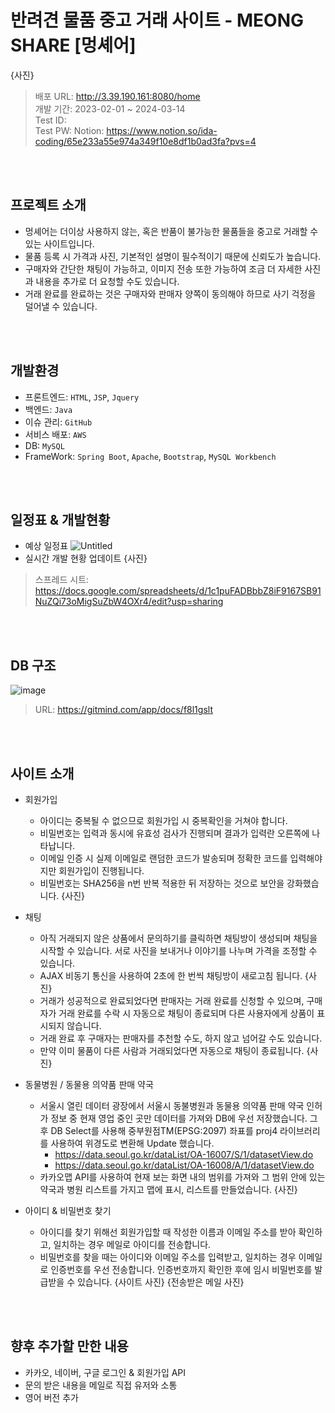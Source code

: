 # 반려견 물품 중고 거래 사이트 - MEONG SHARE [멍셰어]
{사진}
> 배포 URL: http://3.39.190.161:8080/home   
> 개발 기간: 2023-02-01 ~ 2024-03-14   
> Test ID:   
> Test PW:
> Notion: https://www.notion.so/ida-coding/65e233a55e974a349f10e8df1b0ad3fa?pvs=4

<br></br>

## 프로젝트 소개
* 멍셰어는 더이상 사용하지 않는, 혹은 반품이 불가능한 물품들을 중고로 거래할 수 있는 사이트입니다.
* 물품 등록 시 가격과 사진, 기본적인 설명이 필수적이기 때문에 신뢰도가 높습니다.
* 구매자와 간단한 채팅이 가능하고, 이미지 전송 또한 가능하여 조금 더 자세한 사진과 내용을 추가로 더 요청할 수도 있습니다.
* 거래 완료를 완료하는 것은 구매자와 판매자 양쪽이 동의해야 하므로 사기 걱정을 덜어낼 수 있습니다.

<br></br>
## 개발환경
* 프론트엔드: `HTML`, `JSP`, `Jquery`
* 백엔드: `Java`
* 이슈 관리: `GitHub`
* 서비스 배포: `AWS`
* DB: `MySQL`
* FrameWork: `Spring Boot`, `Apache`, `Bootstrap`, `MySQL Workbench`

<br></br>
## 일정표 & 개발현황
* 예상 일정표
![Untitled](https://github.com/ida7410/meong_share/assets/96316765/10c6ec6c-f498-4943-9aa6-d8de135f58cc)
* 실시간 개발 현황 업데이트
{사진}
> 스프레드 시트: https://docs.google.com/spreadsheets/d/1c1puFADBbbZ8iF9167SB91NuZQi73oMigSuZbW4OXr4/edit?usp=sharing

<br></br>
## DB 구조
![image](https://github.com/ida7410/meong_share/assets/96316765/412bfff0-fe05-4814-b474-be797faeec2e)
> URL: https://gitmind.com/app/docs/f8l1gslt

<br></br>
## 사이트 소개
* 회원가입
  - 아이디는 중복될 수 없으므로 회원가입 시 중복확인을 거쳐야 합니다.
  - 비밀번호는 입력과 동시에 유효성 검사가 진행되며 결과가 입력란 오른쪽에 나타납니다.
  - 이메일 인증 시 실제 이메일로 랜덤한 코드가 발송되며 정확한 코드를 입력해야지만 회원가입이 진행됩니다.
  - 비밀번호는 SHA256을 n번 반복 적용한 뒤 저장하는 것으로 보안을 강화했습니다.
{사진}

* 채팅
  - 아직 거래되지 않은 상품에서 문의하기를 클릭하면 채팅방이 생성되며 채팅을 시작할 수 있습니다. 서로 사진을 보내거나 이야기를 나누며 가격을 조정할 수 있습니다.
  - AJAX 비동기 통신을 사용하여 2초에 한 번씩 채팅방이 새로고침 됩니다.
 {사진}
  - 거래가 성공적으로 완료되었다면 판매자는 거래 완료를 신청할 수 있으며, 구매자가 거래 완료를 수락 시 자동으로 채팅이 종료되며 다른 사용자에게 상품이 표시되지 않습니다.
  - 거래 완료 후 구매자는 판매자를 추천할 수도, 하지 않고 넘어갈 수도 있습니다.
  - 만약 이미 물품이 다른 사람과 거래되었다면 자동으로 채팅이 종료됩니다.
{사진}

* 동물병원 / 동물용 의약품 판매 약국
  - 서울시 열린 데이터 광장에서 서울시 동불병원과 동물용 의약품 판매 약국 인허가 정보 중 현재 영업 중인 곳만 데이터를 가져와 DB에 우선 저장했습니다. 그 후 DB Select를 사용해 중부원점TM(EPSG:2097) 좌표를 proj4 라이브러리를 사용하여 위경도로 변환해 Update 했습니다.
    + https://data.seoul.go.kr/dataList/OA-16007/S/1/datasetView.do
    + https://data.seoul.go.kr/dataList/OA-16008/A/1/datasetView.do
  - 카카오맵 API를 사용하여 현재 보는 화면 내의 범위를 가져와 그 범위 안에 있는 약국과 병원 리스트를 가지고 맵에 표시, 리스트를 만들었습니다.
{사진}

* 아이디 & 비밀번호 찾기
  - 아이디를 찾기 위해선 회원가입할 때 작성한 이름과 이메일 주소를 받아 확인하고, 일치하는 경우 메일로 아이디를 전송합니다.
  - 비밀번호를 찾을 때는 아이디와 이메일 주소를 입력받고, 일치하는 경우 이메일로 인증번호를 우선 전송합니다. 인증번호까지 확인한 후에 임시 비밀번호를 발급받을 수 있습니다.
{사이트 사진} {전송받은 메일 사진}

<br></br>
## 향후 추가할 만한 내용
* 카카오, 네이버, 구글 로그인 & 회원가입 API
* 문의 받은 내용을 메일로 직접 유저와 소통
* 영어 버전 추가
